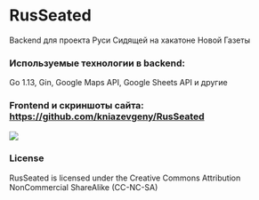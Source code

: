 # RusSeated
Backend для проекта Руси Сидящей на хакатоне Новой Газеты

### Используемые технологии в backend:
Go 1.13, Gin, Google Maps API, Google Sheets API и другие

### Frontend и скриншоты сайта: https://github.com/kniazevgeny/RusSeated

![](https://github.com/semyon-dev/RusSeated/blob/master/img.png) 

### License
RusSeated is licensed under the Creative Commons Attribution NonCommercial ShareAlike (CC-NC-SA)

